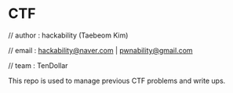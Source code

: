 # CTF

// author : hackability (Taebeom Kim)

// email  : hackability@naver.com | pwnability@gmail.com

// team   : TenDollar

This repo is used to manage previous CTF problems and write ups.

